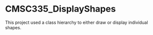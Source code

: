 # CMSC335_DisplayShapes
This project used a class hierarchy to either draw or display individual shapes. 
